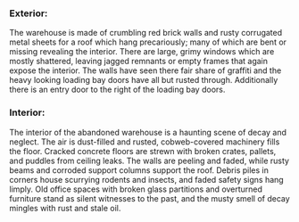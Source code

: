 ### Exterior:
The warehouse is made of crumbling red brick walls and rusty corrugated metal sheets for a roof which hang precariously; many of which are bent or missing revealing the interior. There are large, grimy windows which are mostly shattered, leaving jagged remnants or empty frames that again expose the interior. The walls have seen there fair share of graffiti and the heavy looking loading bay doors have all but rusted through. Additionally there is an entry door to the right of the loading bay doors.
### Interior:
The interior of the abandoned warehouse is a haunting scene of decay and neglect.  The air is dust-filled and rusted, cobweb-covered machinery fills the floor. Cracked concrete floors are strewn with broken crates, pallets, and puddles from ceiling leaks. The walls are peeling and faded, while rusty beams and corroded support columns support the roof. Debris piles in corners house scurrying rodents and insects, and faded safety signs hang limply. Old office spaces with broken glass partitions and overturned furniture stand as silent witnesses to the past, and the musty smell of decay mingles with rust and stale oil.


